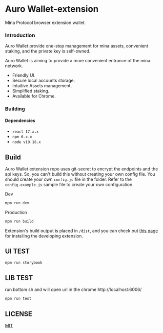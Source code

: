 # Auro Wallet-extension

Mina Protocol browser extension wallet.

### Introduction

Auro Wallet provide one-stop management for mina assets, convenient staking, and the private key is self-owned. 


Auro Wallet is aiming to provide a more convenient entrance of the mina network.

- Friendly UI.
- Secure local accounts storage.
- Intuitive Assets management.
- Simplified staking.
- Available for Chrome.
<!-- ## Architecture
[![Architecture Diagram](./docs/auro-extension-wallet.png)][1] -->

### Building

#### Dependencies

- `react 17.x.x` 
- `npm 6.x.x` 
- `node v10.18.x` 

## Build
Auro Wallet extension repo uses git-secret to encrypt the endpoints and the api keys. So, you can't build this without creating your own config file. You should create your own `config.js` file in the folder. Refer to the `config.example.js` sample file to create your own configuration.

Dev
```sh
npm run dev
```

Production
```sh
npm run build
``` 

Extension's build output is placed in `/dist`, and you can check out [this page](https://developer.chrome.com/extensions/getstarted) for installing the developing extension.  

## UI TEST

```sh
npm run storybook
``` 
## LIB TEST

run bottom sh and will open url in the chrome http://localhost:6006/

```sh
npm run test
``` 

## LICENSE

[MIT](LICENSE)

<!-- [1]:https://www.nomnoml.com/#file/auro-extension-wallet -->